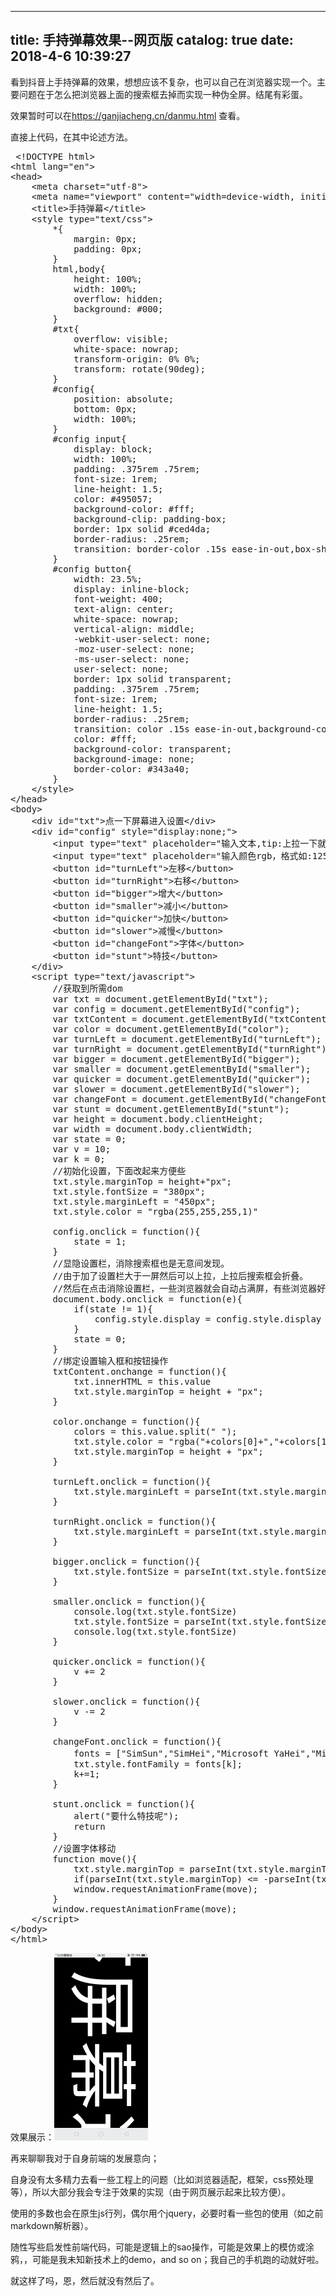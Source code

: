 
---
title: 手持弹幕效果--网页版
catalog: true
date: 2018-4-6 10:39:27
---

看到抖音上手持弹幕的效果，想想应该不复杂，也可以自己在浏览器实现一个。主要问题在于怎么把浏览器上面的搜索框去掉而实现一种伪全屏。结尾有彩蛋。<!--more-->

效果暂时可以在<a href="https://ganjiacheng.cn/danmu.html">https://ganjiacheng.cn/danmu.html</a> 查看。

直接上代码，在其中论述方法。
<pre> &lt;!DOCTYPE html&gt;
&lt;html lang="en"&gt;
&lt;head&gt;
    &lt;meta charset="utf-8"&gt;
    &lt;meta name="viewport" content="width=device-width, initial-scale=1, shrink-to-fit=no"&gt;
    &lt;title&gt;手持弹幕&lt;/title&gt;
    &lt;style type="text/css"&gt;
        *{
            margin: 0px;
            padding: 0px;
        }
        html,body{
            height: 100%;
            width: 100%;
            overflow: hidden;
            background: #000;
        }
        #txt{
            overflow: visible;
            white-space: nowrap;
            transform-origin: 0% 0%;
            transform: rotate(90deg);
        }
        #config{
            position: absolute;
            bottom: 0px;
            width: 100%;
        }
        #config input{
            display: block;
            width: 100%;
            padding: .375rem .75rem;
            font-size: 1rem;
            line-height: 1.5;
            color: #495057;
            background-color: #fff;
            background-clip: padding-box;
            border: 1px solid #ced4da;
            border-radius: .25rem;
            transition: border-color .15s ease-in-out,box-shadow .15s ease-in-out;
        }
        #config button{
            width: 23.5%;
            display: inline-block;
            font-weight: 400;
            text-align: center;
            white-space: nowrap;
            vertical-align: middle;
            -webkit-user-select: none;
            -moz-user-select: none;
            -ms-user-select: none;
            user-select: none;
            border: 1px solid transparent;
            padding: .375rem .75rem;
            font-size: 1rem;
            line-height: 1.5;
            border-radius: .25rem;
            transition: color .15s ease-in-out,background-color .15s ease-in-out,border-color .15s ease-in-out,box-shadow .15s ease-in-out;
            color: #fff;
            background-color: transparent;
            background-image: none;
            border-color: #343a40;
        }
    &lt;/style&gt;
&lt;/head&gt;
&lt;body&gt;
    &lt;div id="txt"&gt;点一下屏幕进入设置&lt;/div&gt;
    &lt;div id="config" style="display:none;"&gt;
        &lt;input type="text" placeholder="输入文本,tip:上拉一下就可全屏" id="txtContent"&gt;
        &lt;input type="text" placeholder="输入颜色rgb，格式如:125 125 125" id="color"&gt;
        &lt;button id="turnLeft"&gt;左移&lt;/button&gt;
        &lt;button id="turnRight"&gt;右移&lt;/button&gt;
        &lt;button id="bigger"&gt;增大&lt;/button&gt;
        &lt;button id="smaller"&gt;减小&lt;/button&gt;
        &lt;button id="quicker"&gt;加快&lt;/button&gt;
        &lt;button id="slower"&gt;减慢&lt;/button&gt;
        &lt;button id="changeFont"&gt;字体&lt;/button&gt;
        &lt;button id="stunt"&gt;特技&lt;/button&gt;
    &lt;/div&gt;
    &lt;script type="text/javascript"&gt;
        //获取到所需dom
        var txt = document.getElementById("txt");
        var config = document.getElementById("config");
        var txtContent = document.getElementById("txtContent");
        var color = document.getElementById("color");
        var turnLeft = document.getElementById("turnLeft");
        var turnRight = document.getElementById("turnRight");
        var bigger = document.getElementById("bigger");
        var smaller = document.getElementById("smaller");
        var quicker = document.getElementById("quicker");
        var slower = document.getElementById("slower");
        var changeFont = document.getElementById("changeFont");
        var stunt = document.getElementById("stunt");
        var height = document.body.clientHeight;
        var width = document.body.clientWidth;
        var state = 0;
        var v = 10;
        var k = 0;
        //初始化设置，下面改起来方便些
        txt.style.marginTop = height+"px";
        txt.style.fontSize = "380px";
        txt.style.marginLeft = "450px";
        txt.style.color = "rgba(255,255,255,1)"

        config.onclick = function(){
            state = 1;
        }
        //显隐设置栏，消除搜索框也是无意间发现。
        //由于加了设置栏大于一屏然后可以上拉，上拉后搜索框会折叠。
        //然后在点击消除设置栏，一些浏览器就会自动占满屏，有些浏览器好像下面会有一栏空。
        document.body.onclick = function(e){
            if(state != 1){
                config.style.display = config.style.display == "none" ? "block" : "none";
            }
            state = 0;
        }
        //绑定设置输入框和按钮操作
        txtContent.onchange = function(){
            txt.innerHTML = this.value
            txt.style.marginTop = height + "px";
        }

        color.onchange = function(){
            colors = this.value.split(" ");
            txt.style.color = "rgba("+colors[0]+","+colors[1]+","+colors[2]+",1)";
            txt.style.marginTop = height + "px";
        }

        turnLeft.onclick = function(){
            txt.style.marginLeft = parseInt(txt.style.marginLeft) - 10 + "px";
        }

        turnRight.onclick = function(){
            txt.style.marginLeft = parseInt(txt.style.marginLeft) + 10 + "px";
        }

        bigger.onclick = function(){
            txt.style.fontSize = parseInt(txt.style.fontSize) + 10 + "px";
        }

        smaller.onclick = function(){
            console.log(txt.style.fontSize)
            txt.style.fontSize = parseInt(txt.style.fontSize) - 10 + "px";
            console.log(txt.style.fontSize)
        }

        quicker.onclick = function(){
            v += 2
        }

        slower.onclick = function(){
            v -= 2
        }

        changeFont.onclick = function(){
            fonts = ["SimSun","SimHei","Microsoft YaHei","Microsoft JhengHei","NSimSun","PMingLiU","MingLiU","DFKai-SB","FangSong","KaiTi","FangSong_GB2312","KaiTi_GB2312","：STHeiti","STKaiti","STSong","STFangsong","LiSu","YouYuan","STXihei","STKaiti","STKaiti","STSong","STZhongsong","STZhongsong","STFangsong","FZYaoti","STZhongsong","STCaiyun","STHupo","STLiti","STXingkai","STXinwei"]
            txt.style.fontFamily = fonts[k];
            k+=1;
        }

        stunt.onclick = function(){
            alert("要什么特技呢");
            return
        }
        //设置字体移动
        function move(){
            txt.style.marginTop = parseInt(txt.style.marginTop) - v + "px";
            if(parseInt(txt.style.marginTop) &lt;= -parseInt(txt.style.fontSize)*txt.innerHTML.length) txt.style.marginTop = height + "px";
            window.requestAnimationFrame(move);
        }
        window.requestAnimationFrame(move);
    &lt;/script&gt;
&lt;/body&gt;
&lt;/html&gt;</pre>
效果展示：<a href="/img/uploads/2018/04/微信图片_20180406103608.png"><img class="alignnone wp-image-595 size-medium" src="/img/uploads/2018/04/微信图片_20180406103608-150x300.png" alt="" width="150" height="300" /></a>

再来聊聊我对于自身前端的发展意向；

自身没有太多精力去看一些工程上的问题（比如浏览器适配，框架，css预处理等），所以大部分我会专注于效果的实现（由于网页展示起来比较方便）。

使用的多数也会在原生js行列，偶尔用个jquery，必要时看一些包的使用（如之前markdown解析器）。

随性写些启发性前端代码，可能是逻辑上的sao操作，可能是效果上的模仿或涂鸦，，可能是我未知新技术上的demo，and so on；我自己的手机跑的动就好啦。

就这样了吗，恩，然后就没有然后了。
